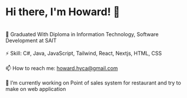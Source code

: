 # Hi there, I'm Howard! 👋
<br>🌱 Graduated With Diploma in Information Technology, Software Development at SAIT</br>
<br>⚡ Skill: C#, Java, JavaScript, Tailwind, React, Nextjs, HTML, CSS</br>
<br>📫 How to reach me: howard.hyca@gmail.com</br>
<br>🔭 I’m currently working on Point of sales system for restaurant and try to make on web application</br>


<!--
**howardhokyin/howardhokyin** is a ✨ _special_ ✨ repository because its `README.md` (this file) appears on your GitHub profile.

Here are some ideas to get you started:


- 👯 I’m looking to collaborate on ...
- 🤔 I’m looking for help with ...
- 💬 Ask me about ...
- 😄 Pronouns: ...
- ⚡ Fun fact: ...
-->
